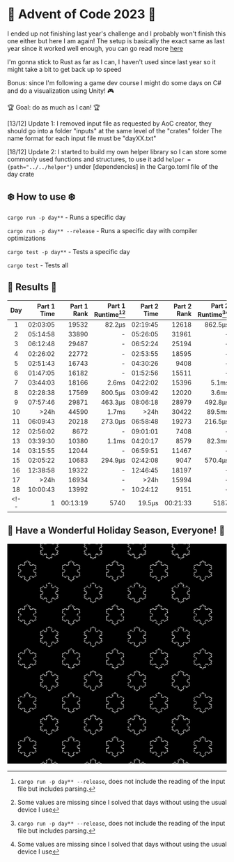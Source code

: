 # 🎄 Advent of Code 2023 🎄

I ended up not finishing last year's challenge and I probably won't finish this one either but here I am again!
The setup is basically the exact same as last year since it worked well enough, you can go read more [here](https://github.com/fratorgano/advent_of_code_2022#-new-this-year-)

I'm gonna stick to Rust as far as I can, I haven't used since last year so it might take a bit to get back up to speed

Bonus: since I'm following a game dev course I might do some days on C# and do a visualization using Unity! 🎮

🏆 Goal: do as much as I can! 🏆

[13/12] Update 1: I removed input file as requested by AoC creator, they should go into a folder "inputs" at the same level of the "crates" folder
The name format for each input file must be "dayXX.txt"

[18/12] Update 2: I started to build my own helper library so I can store some commonly used functions and structures, to use it add ```helper = {path="../../helper"}``` under [dependencies] in the Cargo.toml file of the day crate

## ❄️ How to use ❄️
`cargo run -p day**` - Runs a specific day

`cargo run -p day** --release` - Runs a specific day with compiler optimizations

`cargo test -p day**` - Tests a specific day

`cargo test` - Tests all

## 🥛 Results 🍪
| Day | Part 1 Time | Part 1 Rank | Part 1 Runtime[^1][^2] | Part 2 Time | Part 2 Rank | Part 2 Runtime[^1][^2] |
|:-:|-:|-:|-:|-:|-:|-:|
|  1 | 02:03:05 | 19532 |  82.2µs | 02:19:45 | 12618 | 862.5µs |
|  2 | 05:14:58 | 33890 |    -    | 05:26:05 | 31961 |    -    |
|  3 | 06:12:48 | 29487 |    -    | 06:52:24 | 25194 |    -    |
|  4 | 02:26:02 | 22772 |    -    | 02:53:55 | 18595 |    -    |
|  5 | 02:51:43 | 16743 |    -    | 04:30:26 |  9408 |    -    |
|  6 | 01:47:05 | 16182 |    -    | 01:52:56 | 15511 |    -    |
|  7 | 03:44:03 | 18166 |   2.6ms | 04:22:02 | 15396 |   5.1ms |
|  8 | 02:28:38 | 17569 | 800.5µs | 03:09:42 | 12020 |   3.6ms |
|  9 | 07:57:46 | 29871 | 463.3µs | 08:06:18 | 28979 | 492.8µs |
| 10 |     >24h | 44590 |   1.7ms |     >24h | 30422 |  89.5ms |
| 11 | 06:09:43 | 20218 | 273.0µs | 06:58:48 | 19273 | 216.5µs |
| 12 | 02:56:02 |  8672 |    -    | 09:01:01 |  7408 |    -    |  
| 13 | 03:39:30 | 10380 |   1.1ms | 04:20:17 |  8579 |  82.3ms |
| 14 | 03:15:55 | 12044 |    -    | 06:59:51 | 11467 |    -    |
| 15 | 02:05:22 | 10683 | 294.9µs | 02:42:08 |  9047 | 570.4µs |
| 16 | 12:38:58 | 19322 |    -    | 12:46:45 | 18197 |    -    |
| 17 |     >24h | 16934 |    -    |     >24h | 15994 |    -    |
| 18 | 10:00:43 | 13992 |    -    | 10:24:12 |  9151 |    -    |
<!--|  1 | 00:13:19 |  5740 |  19.5µs | 00:21:33 |  5187 |  20.7µs | -->

## 🎅 Have a Wonderful Holiday Season, Everyone! 🎅 

![koch flakes](https://raw.githubusercontent.com/fratorgano/advent_of_code_2020/main/snow.gif)


[^1]: `cargo run -p day** --release`, does not include the reading of the input file but includes parsing.
[^2]: Some values are missing since I solved that days without using the usual device I use
